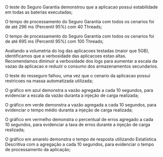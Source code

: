 O teste do Seguro Garantia demonstrou que a aplicacao possui estabilidade em todas as baterias executadas;

O tempo de processamento do Seguro Garantia com todos os cenarios foi de até 296 ms (Percentil 95%) com 40 Threads;

O tempo de processamento do Seguro Garantia com todos os cenarios foi de até 695 ms (Percentil 95%) com 100 Threads;

Avaliando a volumetria do log das aplicacoes testadas (maior que 5GB), identificamos que a verbosidade das aplicacoes estao altas. Recomendamos diminuir
a verbosidade dos logs para aumentar a escala da vazao da aplicacao e reduzir o consumo dos armazenamentos secundarios.

O teste do resseguro falhou, uma vez que o cenario da aplicacao possui restricoes na massa automatizada utilizada;







O gráfico em azul demonstra a vazão agregada a cada 10 segundos, para evidenciar a escala da vazão duranta a injeção de carga realizada;

O gráfico em verde demonstra a vazão agregada a cada 10 segundos, para evidenciar o tempo médio duranta a injeção de carga realizada;

O gráfico em vermelho demonstra o percentual de erros agregado a cada 10 segundos, para evidenciar a taxa de erros durante a injeção de carga realizada;

O gráfico em amarelo demonstra o tempo de resposta utilizando Estatística Descritiva com a agregação a cada 10 segundos, para evidenciar o tempo de processamento da aplicação;
